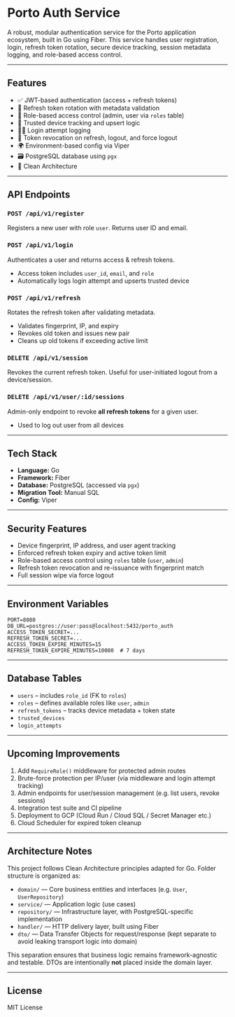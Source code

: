 # Porto Auth Service

A robust, modular authentication service for the Porto application ecosystem, built in Go using Fiber. This service handles user registration, login, refresh token rotation, secure device tracking, session metadata logging, and role-based access control.

---

## Features

- ✅ JWT-based authentication (access + refresh tokens)
- 🔁 Refresh token rotation with metadata validation
- 👤 Role-based access control (admin, user via `roles` table)
- 🧠 Trusted device tracking and upsert logic
- 🕵️‍♂️ Login attempt logging
- 🔐 Token revocation on refresh, logout, and force logout
- 🌍 Environment-based config via Viper
- 🗃️ PostgreSQL database using `pgx`
- 🧪 Clean Architecture

---

## API Endpoints

### `POST /api/v1/register`
Registers a new user with role `user`. Returns user ID and email.

### `POST /api/v1/login`
Authenticates a user and returns access & refresh tokens.
- Access token includes `user_id`, `email`, and `role`
- Automatically logs login attempt and upserts trusted device

### `POST /api/v1/refresh`
Rotates the refresh token after validating metadata.
- Validates fingerprint, IP, and expiry
- Revokes old token and issues new pair
- Cleans up old tokens if exceeding active limit

### `DELETE /api/v1/session`
Revokes the current refresh token. Useful for user-initiated logout from a device/session.

### `DELETE /api/v1/user/:id/sessions`
Admin-only endpoint to revoke **all refresh tokens** for a given user.
- Used to log out user from all devices

---

## Tech Stack
- **Language:** Go
- **Framework:** Fiber
- **Database:** PostgreSQL (accessed via `pgx`)
- **Migration Tool:** Manual SQL
- **Config:** Viper

---

## Security Features
- Device fingerprint, IP address, and user agent tracking
- Enforced refresh token expiry and active token limit
- Role-based access control using `roles` table (`user`, `admin`)
- Refresh token revocation and re-issuance with fingerprint match
- Full session wipe via force logout

---

## Environment Variables
```env
PORT=8080
DB_URL=postgres://user:pass@localhost:5432/porto_auth
ACCESS_TOKEN_SECRET=...
REFRESH_TOKEN_SECRET=...
ACCESS_TOKEN_EXPIRE_MINUTES=15
REFRESH_TOKEN_EXPIRE_MINUTES=10080  # 7 days
```

---

## Database Tables
- `users` – includes `role_id` (FK to `roles`)
- `roles` – defines available roles like `user`, `admin`
- `refresh_tokens` – tracks device metadata + token state
- `trusted_devices`
- `login_attempts`

---

## Upcoming Improvements
1. Add `RequireRole()` middleware for protected admin routes
2. Brute-force protection per IP/user (via middleware and login attempt tracking)
3. Admin endpoints for user/session management (e.g. list users, revoke sessions)
4. Integration test suite and CI pipeline
5. Deployment to GCP (Cloud Run / Cloud SQL / Secret Manager etc.)
6. Cloud Scheduler for expired token cleanup

---

## Architecture Notes

This project follows Clean Architecture principles adapted for Go. Folder structure is organized as:

- `domain/` — Core business entities and interfaces (e.g. `User`, `UserRepository`)
- `service/` — Application logic (use cases)
- `repository/` — Infrastructure layer, with PostgreSQL-specific implementation
- `handler/` — HTTP delivery layer, built using Fiber
- `dto/` — Data Transfer Objects for request/response (kept separate to avoid leaking transport logic into domain)

This separation ensures that business logic remains framework-agnostic and testable. DTOs are intentionally **not** placed inside the domain layer.

---

## License
MIT License

